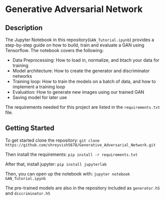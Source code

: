 # Generative Adversarial Network
## Description
The Jupyter Notebook in this repository(`GAN_Tutorial.ipynb`) provides a step-by-step guide on how to build, train and evaluate a GAN using Tensorflow. The notebook covers the following:
- Data Preprocessing: How to load in, normalize, and btach your data for training
- Model architecture: How to create the generator and discriminator networks
- Training loop: How to train the models on a batch of data, and how to implement a training loop
- Evaluation: How to generate new images using our trained GAN
- Saving model for later use


The requirements needed for this project are listed in the `requirements.txt` file.

## Getting Started

To get started clone the repository:
`git clone https://github.com/shreyvish5678/Generative_Adversarial_Network.git`

Then install the requirements:
`pip install -r requirements.txt`

After that, install jupyter:
`pip install jupyterlab`

Then, you can open up the notebook with:
`jupyter notebook GAN_Tutorial.ipynb`

The pre-trained models are also in the repository included as `generator.h5` and `discriminator.h5`
